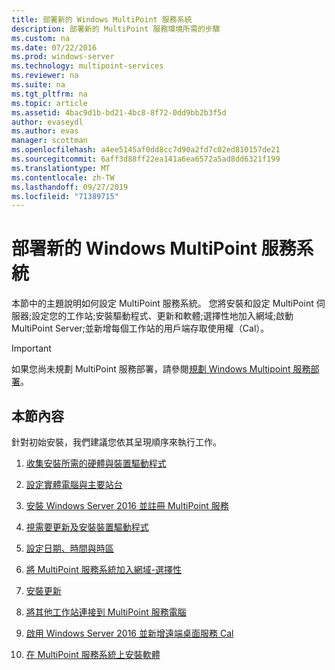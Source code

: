 ```yaml
---
title: 部署新的 Windows MultiPoint 服務系統
description: 部署新的 MultiPoint 服務環境所需的步驟
ms.custom: na
ms.date: 07/22/2016
ms.prod: windows-server
ms.technology: multipoint-services
ms.reviewer: na
ms.suite: na
ms.tgt_pltfrm: na
ms.topic: article
ms.assetid: 4bac9d1b-bd21-4bc8-8f72-0dd9bb2b3f5d
author: evaseydl
ms.author: evas
manager: scottman
ms.openlocfilehash: a4ee5145af0dd8cc7d90a2fd7c02ed810157de21
ms.sourcegitcommit: 6aff3d88ff22ea141a6ea6572a5ad8dd6321f199
ms.translationtype: MT
ms.contentlocale: zh-TW
ms.lasthandoff: 09/27/2019
ms.locfileid: "71389715"
---
```

# <a name="deploy-a-new-windows-multipoint-services-system"></a>部署新的 Windows MultiPoint 服務系統
本節中的主題說明如何設定 MultiPoint 服務系統。 您將安裝和設定 MultiPoint 伺服器;設定您的工作站;安裝驅動程式、更新和軟體;選擇性地加入網域;啟動 MultiPoint Server;並新增每個工作站的用戶端存取使用權（Cal）。  
  
> [!IMPORTANT]  
> 如果您尚未規劃 MultiPoint 服務部署，請參閱[規劃 Windows Multipoint 服務部署](Planning-a-MultiPoint-Services-Deployment.md)。  
  
## <a name="in-this-section"></a>本節內容  
針對初始安裝，我們建議您依其呈現順序來執行工作。  
  
1.  [收集安裝所需的硬體與裝置驅動程式](Collect-hardware-and-device-drivers-needed-for-the-installation.md)  
  
2.  [設定實體電腦與主要站台](Set-up-the-physical-computer-and-primary-station.md)  
  
3.  [安裝 Windows Server 2016 並註冊 MultiPoint 服務](Install-MultiPoint-services.md)  
  
4.  [視需要更新及安裝裝置驅動程式](Update-and-install-device-drivers-if-needed.md)  
  
5.  [設定日期、時間與時區](Set-the-date--time--and-time-zone.md)  
  
6.  [將 MultiPoint 服務系統加入網域-選擇性](Join-the-MultiPoint-services-computer-to-a-domain--optional-.md)  
  
7.  [安裝更新](Install-updates.md)  
  
8.  [將其他工作站連接到 MultiPoint 服務電腦](Attach-additional-stations-to-your-MultiPoint-services-computer.md)  
  
9. [啟用 Windows Server 2016 並新增遠端桌面服務 Cal](manage-client-access-licenses-with-multipoint-services.md)  
  
10. [在 MultiPoint 服務系統上安裝軟體](Install-software-on-your-MultiPoint-Services-system.md)